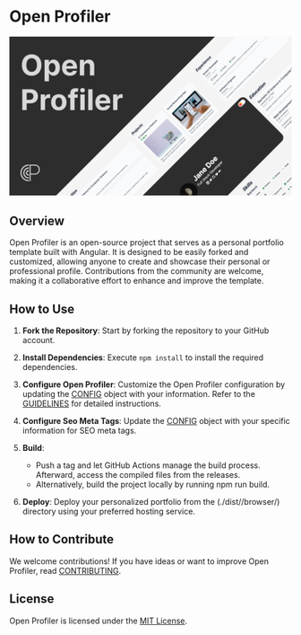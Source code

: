 # Open Profiler

<p align="center">
    <img src="./src/assets/open-profiler.png" alt="Open Profiler Image" />
</p>

## Overview

Open Profiler is an open-source project that serves as a personal portfolio template built with Angular. It is designed to be easily forked and customized, allowing anyone to create and showcase their personal or professional profile. Contributions from the community are welcome, making it a collaborative effort to enhance and improve the template.

## How to Use

1. **Fork the Repository**: Start by forking the repository to your GitHub account.

2. **Install Dependencies**: Execute `npm install` to install the required dependencies.

3. **Configure Open Profiler**: Customize the Open Profiler configuration by updating the [CONFIG](./config/open-profiler.config.json) object with your information. Refer to the [GUIDELINES](./src/app/shared/config/README.md) for detailed instructions.

4. **Configure Seo Meta Tags**: Update the [CONFIG](./config/seo.config.json) object with your specific information for SEO meta tags.

5. **Build**:

   - Push a tag and let GitHub Actions manage the build process. Afterward, access the compiled files from the releases.
   - Alternatively, build the project locally by running npm run build.

6. **Deploy**: Deploy your personalized portfolio from the (./dist/<name-project>/browser/) directory using your preferred hosting service.

## How to Contribute

We welcome contributions! If you have ideas or want to improve Open Profiler, read [CONTRIBUTING](CONTRIBUTING.md).

## License

Open Profiler is licensed under the [MIT License](LICENSE).
